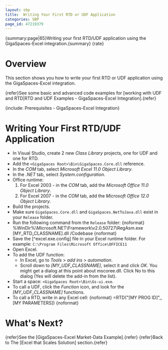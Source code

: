 ```yaml
---
layout: sbp
title:  Writing Your First RTD or UDF Application
categories: SBP
page_id: 47219379
---
```


{summary:page|65}Writing your first RTD/UDF application using the GigaSpaces-Excel integration.{summary}
{rate}
# Overview

This section shows you how to write your first RTD or UDF application using the GigaSpaces-Excel integration.

{refer}See some basic and advanced code examples for [working with UDF and RTD|RTD and UDF Examples - GigaSpaces-Excel Integration].{refer}

{include: Prerequisites - GigaSpaces-Excel Integration}

# Writing Your First RTD/UDF Application

- In Visual Studio, create 2 new *Class Library* projects, one for UDF and one for RTD.
- Add the `<GigaSpaces Root>\Bin\GigaSpaces.Core.dll` reference.
- In the *COM* tab, select *Microsoft Excel 11.0 Object Library*.
- In the *.NET* tab, select *System.configuration*.
- Office runtime:
    1. For Excel 2003 - in the *COM* tab, add the *Microsoft Office 11.0 Object Library*.
    1. For Excel 2007 - in the *COM* tab, add the *Microsoft Office 12.0 Object Library*.
- Build the projects.
- Make sure `GigaSpaces.Core.dll` and `GigaSpaces.NetToJava.dll` exist in your `Release` folder.
- Run the following command from the `Release` folder:
{noformat}
%WinDir%\Microsoft.NET\Framework\v2.0.50727\RegAsm.exe \[MY_RTD_CLASSNAME\].dll /Codebase
{noformat}
- Save the [^excel.exe.config] file in your Excel runtime folder. For example: `C:\Program Files\Microsoft Office\OFFICE11`
- Open Excel.
- To add the UDF function:
    - In Excel, go to *Tools* > *add ins* > *automation*.
    - Scroll down to *\[MY_UDF_CLASSNAME\]*, select it and click *OK*. You might get a dialog at this point about mscoree.dll. Click No to this dialog (Yes will delete the add-in from the list).
- Start a space: `<GigaSpaces Root>\Bin\Gs-ui.exe`.
- To call a UDF, click the *Function* icon, and look for the *\[MY_UDF_CLASSNAME\]* functions.
- To call a RTD, write in any Excel cell:
{noformat}
=RTD("[MY PROG ID]",,[MY PARAMETERS])
{noformat}

# What's Next?

{refer}See the [GigaSpaces-Excel Market-Data Example].{refer}
{refer}Back to The [Excel that Scales Solution] section.{refer}